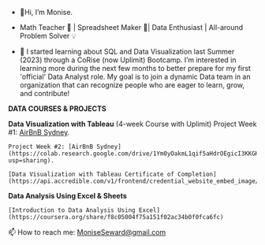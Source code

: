 - 👋Hi, I’m Monise.
  
- Math Teacher :abacus: | Spreadsheet Maker :ledger:| Data Enthusiast | All-around Problem Solver :bulb: 

- 👀 I started learning about SQL and Data Visualization last Summer (2023) through a CoRise (now Uplimit) Bootcamp. I’m interested in learning more during the next few months to better prepare for my first 'official' Data Analyst role. My goal is to join a dynamic Data team in an organization that can recognize people who are eager to learn, grow, and contribute!

**DATA COURSES & PROJECTS**

**Data Visualization with Tableau** (4-week Course with Uplimit)
    Project Week #1: [AirBnB Sydney](https://colab.research.google.com/drive/1nDRQD7wCx_btq-2pssUAzCLPAlYRgiBN?usp=sharing).
    
    Project Week #2: [AirBnB Sydney](https://colab.research.google.com/drive/1Ym0yOakmL1qif5aHdrOEgicI3KKGKn6N?usp=sharing).
    
    [Data Visualization with Tableau Certificate of Completion](https://api.accredible.com/v1/frontend/credential_website_embed_image/certificate/79462872)
**Data Analysis Using Excel & Sheets**
    
    [Introduction to Data Analysis Using Excel](https://coursera.org/share/f8c05004f75a151f02ac34b0f0fca6fc)
    

 📫 How to reach me: MoniseSeward@gmail.com

<!---
MLSeward/MLSeward is a ✨ special ✨ repository because its `README.md` (this file) appears on your GitHub profile.
You can click the Preview link to take a look at your changes.
--->
